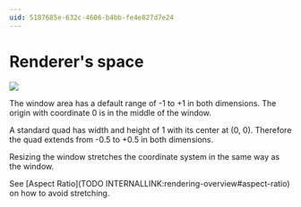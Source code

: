 ```yaml
---
uid: 5187685e-632c-4606-b4bb-fe4e827d7e24
---
```


# Renderer's space

![](~/img/RendererCoordinateSystem3.png "")  


The window area has a default range of -1 to +1 in both dimensions. The origin with coordinate 0 is in the middle of the window.  

A standard quad has width and height of 1 with its center at (0, 0). Therefore the quad extends from -0.5 to +0.5 in both dimensions.  

Resizing the window stretches the coordinate system in the same way as the window.  

See [Aspect Ratio](TODO INTERNALLINK:rendering-overview#aspect-ratio) on how to avoid stretching.  



